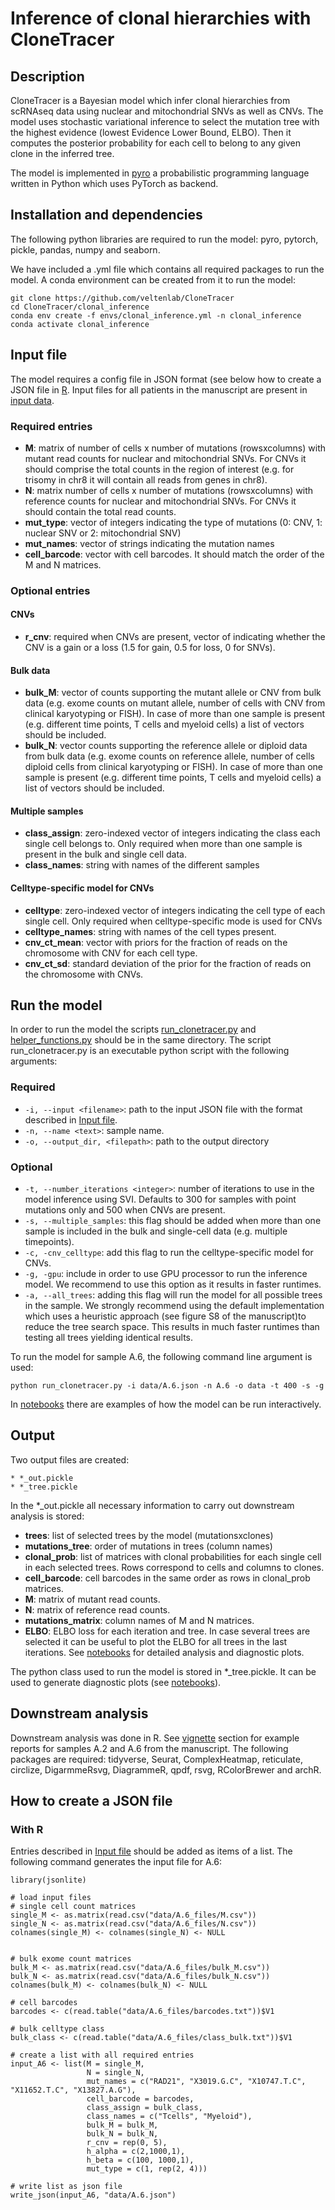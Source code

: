 # Inference of clonal hierarchies with CloneTracer


## Description

CloneTracer is a Bayesian model which infer clonal hierarchies from scRNAseq data using nuclear and mitochondrial SNVs as well as CNVs. 
The model uses stochastic variational inference to select the mutation tree with the highest evidence (lowest Evidence Lower Bound, ELBO).
Then it computes the posterior probability for each cell to belong to any given clone in the inferred tree.


The model is implemented in [pyro](http://pyro.ai/) a probabilistic programming language written in Python which uses PyTorch as backend.  


## Installation and dependencies


The following python libraries are required to run the model: pyro, pytorch, pickle, pandas, numpy and seaborn. 

We have included a .yml file which contains all required packages to run the model. A conda environment can be created from it to run the model:

```
git clone https://github.com/veltenlab/CloneTracer
cd CloneTracer/clonal_inference
conda env create -f envs/clonal_inference.yml -n clonal_inference
conda activate clonal_inference
```
## Input file

The model requires a config file in JSON format (see below how to create a JSON file in [R](#with-r). Input files for all patients 
in the manuscript are present in [input data](data).

### Required entries

* **M**: matrix of number of cells x number of mutations (rowsxcolumns) with mutant read counts for nuclear and mitochondrial SNVs. For CNVs it should comprise the total counts in the region of interest (e.g. for trisomy in chr8 it will contain all reads from genes in chr8).
* **N**: matrix number of cells x number of mutations (rowsxcolumns) with reference counts for nuclear and mitochondrial SNVs. For CNVs it should contain the total read counts. 
*  **mut_type**: vector of integers indicating the type of mutations (0: CNV, 1: nuclear SNV or 2: mitochondrial SNV)
*  **mut_names**: vector of strings indicating the mutation names
*  **cell_barcode**: vector with cell barcodes. It should match the order of the M and N matrices.


### Optional entries

#### CNVs

* **r_cnv**: required when CNVs are present, vector of indicating whether the CNV is a gain or a loss (1.5 for gain, 0.5 for loss, 0 for SNVs).

#### Bulk data

* **bulk_M**: vector of counts supporting the mutant allele or CNV from bulk data (e.g. exome counts on mutant allele, number of cells with CNV from clinical karyotyping or FISH). In case of more than one sample is present (e.g. different time points, T cells and myeloid cells) a list of vectors should be included.
* **bulk_N**: vector counts supporting the reference allele or diploid data from bulk data (e.g. exome counts on reference allele, number of cells diploid cells from clinical karyotyping or FISH). In case of more than one sample is present (e.g. different time points, T cells and myeloid cells) a list of vectors should be included.

#### Multiple samples

* **class_assign**: zero-indexed vector of integers indicating the class each single cell belongs to. Only required when more than one sample is present in the bulk and single cell data.
* **class_names**: string with names of the different samples

#### Celltype-specific model for CNVs

* **celltype**: zero-indexed vector of integers indicating the cell type of each single cell. Only required when celltype-specific mode is used for CNVs
* **celltype_names**: string with names of the cell types present.
* **cnv_ct_mean**: vector with priors for the fraction of reads on the chromosome with CNV for each cell type. 
* **cnv_ct_sd**: standard deviation of the prior for the fraction of reads on the chromosome with CNVs.

## Run the model

In order to run the model the scripts [run_clonetracer.py](run_clonetracer.py) and [helper_functions.py](helper_functions.py) should be in the same directory. The script run_clonetracer.py is an executable python script with the following arguments:

### Required

* `-i, --input <filename>`: path to the input JSON file with the format described in [Input file](#input-file).
* `-n, --name <text>`: sample name.
* `-o, --output_dir, <filepath>`: path to the output directory

### Optional

* `-t, --number_iterations <integer>`: number of iterations to use in the model inference using SVI. Defaults to 300 for samples with point mutations only and 500 when CNVs are present. 
* `-s, --multiple_samples`: this flag should be added when more than one sample is included in the bulk and single-cell data (e.g. multiple timepoints).
* `-c, -cnv_celltype`: add this flag to run the celltype-specific model for CNVs.
* `-g, -gpu`: include in order to use GPU processor to run the inference model. We recommend to use this option as it results in faster runtimes.
* `-a, --all_trees`: adding this flag will run the model for all possible trees in the sample. We strongly recommend using the default implementation which uses a heuristic approach (see figure S8 of the manuscript)to reduce the tree search space. This results in much faster runtimes than testing all trees yielding identical results.

To run the model for sample A.6, the following command line argument is used:

```
python run_clonetracer.py -i data/A.6.json -n A.6 -o data -t 400 -s -g
```

In [notebooks](notebooks) there are examples of how the model can be run interactively. 

## Output

Two output files are created:

```
* *_out.pickle
* *_tree.pickle
```

In the \*_out.pickle all necessary information to carry out downstream analysis is stored:

* **trees**: list of selected trees by the model (mutationsxclones)
* **mutations_tree**: order of mutations in trees (column names)
* **clonal_prob**: list of matrices with clonal probabilities for each single cell in each selected trees. Rows correspond to cells and columns to clones.
* **cell_barcode**: cell barcodes in the same order as rows in clonal_prob matrices.
* **M**: matrix of mutant read counts.
* **N**: matrix of reference read counts.
* **mutations_matrix**: column names of M and N matrices.
* **ELBO**: ELBO loss for each iteration and tree. In case several trees are selected it can be useful to plot the ELBO for all trees in the last iterations. See [notebooks](notebooks) for detailed analysis and diagnostic plots.

The python class used to run the model is stored in \*_tree.pickle. It can be used to generate diagnostic plots (see [notebooks](notebooks)). 

## Downstream analysis

Downstream analysis was done in R. See [vignette](vignettes) section for example reports for samples A.2 and A.6 from the manuscript. The following packages are required: tidyverse, Seurat, ComplexHeatmap, reticulate, circlize, DigarmmeRsvg, DiagrammeR, qpdf, rsvg, RColorBrewer and archR. 

## How to create a JSON file

### With R 

Entries described in [Input file](#input-file) should be added as items of a list. The following command generates the input file for A.6:

```
library(jsonlite)

# load input files
# single cell count matrices
single_M <- as.matrix(read.csv("data/A.6_files/M.csv")) 
single_N <- as.matrix(read.csv("data/A.6_files/N.csv"))
colnames(single_M) <- colnames(single_N) <- NULL


# bulk exome count matrices 
bulk_M <- as.matrix(read.csv("data/A.6_files/bulk_M.csv"))
bulk_N <- as.matrix(read.csv("data/A.6_files/bulk_N.csv"))
colnames(bulk_M) <- colnames(bulk_N) <- NULL

# cell barcodes
barcodes <- c(read.table("data/A.6_files/barcodes.txt"))$V1

# bulk celltype class
bulk_class <- c(read.table("data/A.6_files/class_bulk.txt"))$V1

# create a list with all required entries
input_A6 <- list(M = single_M,
                 N = single_N, 
                 mut_names = c("RAD21", "X3019.G.C", "X10747.T.C", "X11652.T.C", "X13827.A.G"),
                 cell_barcode = barcodes, 
                 class_assign = bulk_class, 
                 class_names = c("Tcells", "Myeloid"),
                 bulk_M = bulk_M, 
                 bulk_N = bulk_N,
                 r_cnv = rep(0, 5),
                 h_alpha = c(2,1000,1),
                 h_beta = c(100, 1000,1),
                 mut_type = c(1, rep(2, 4)))

# write list as json file
write_json(input_A6, "data/A.6.json")

```
